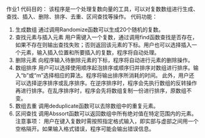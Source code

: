 作业1
代码目的：
该程序是一个处理复数向量的工具，可以对复数数组进行生成、查找、插入、删除、排序、去重、区间查找等操作。
代码功能：
1. 生成数组
通过调用Randomize函数可以生成20个随机的复数。
2. 查找元素与插入元素
用户需键入一个复数，通过调用find函数查找是否存在，如果不存在则输出查找失败；否则返回该元素的下标。用户也可以选择插入一个元素，输入插入位置和所要插入的复数，程序将自动处理。
3. 删除元素
向程序输入待删除元素的下标，程序将自动进行元素的删除操作。
4. 数组排序
用户可以选择使用顺序起泡排序或顺序归并排序对数组进行排序。输入“b”或“m”选择相应的算法。程序将输出排序所消耗的时间。
此外，用户还可以选择逆序排序或乱序排序。在逆序排序时，程序会先执行数组的反转操作再进行排序。在乱序排序时，程序会先将数组复制一份进行排序，原数组不变。
5. 数组去重
调用deduplicate函数可以去除数组中的重复元素。
6. 区间查找
调用Abssort函数可以返回数组中所有绝对值在特定范围内的元素。
注意事项：
用户在键入复数时需按照指定格式输入，即实部与虚部之间用一个空格隔开。如果输入格式错误，程序可能会输出错误信息。
